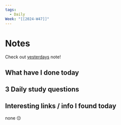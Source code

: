 ```yaml
---
tags:
  - Daily
Week: "[[2024-W47]]"
---
```


# Notes

Check out [yesterdays](2024-11-21) note!

## What have I done today

## 3 Daily study questions

## Interesting links / info I found today

none 😔
